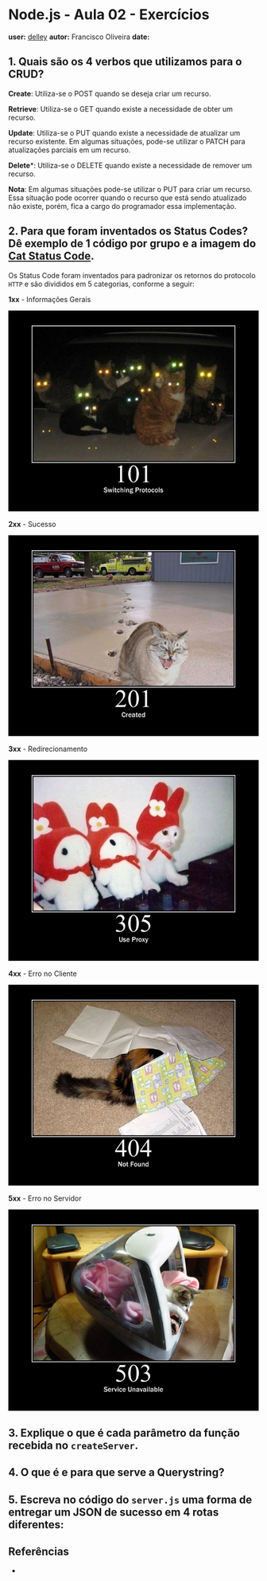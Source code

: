# Node.js - Aula 02 - Exercícios
**user:** [delley](https://github.com/delley)
**autor:** Francisco Oliveira
**date:**

## 1. Quais são os 4 verbos que utilizamos para o CRUD?

**Create**: Utiliza-se o POST quando se deseja criar um recurso.

**Retrieve**: Utiliza-se o GET quando existe a necessidade de obter um recurso.

**Update**: Utiliza-se o PUT quando existe a necessidade de atualizar um recurso existente. Em algumas situações, pode-se utilizar o PATCH para atualizações parciais em um recurso.

**Delete***: Utiliza-se o DELETE quando existe a necessidade de remover um recurso.

**Nota**: Em algumas situações pode-se utilizar o PUT para criar um recurso. Essa situação pode ocorrer quando o recurso que está sendo atualizado não existe, porém, fica a cargo do programador essa implementação.  

## 2. Para que foram inventados os Status Codes? Dê exemplo de 1 código por grupo e a imagem do [Cat Status Code](https://http.cat/).

Os Status Code foram inventados para padronizar os retornos do protocolo `HTTP` e são divididos em 5 categorias, conforme a seguir:

**1xx** - Informações Gerais

![](101.jpeg)

**2xx** - Sucesso

![](201.jpeg)

**3xx** - Redirecionamento

![](305.jpeg)

**4xx** - Erro no Cliente

![](404.jpeg)

**5xx** - Erro no Servidor

![](503.jpeg)


## 3. Explique o que é cada parâmetro da função recebida no `createServer`.

## 4. O que é e para que serve a Querystring?

## 5. Escreva no código do `server.js` uma forma de entregar um JSON de sucesso em 4 rotas diferentes:

## Referências

* []()
